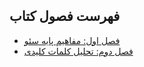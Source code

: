 ## فهرست فصول کتاب  
- [فصل اول: مفاهیم پایه سئو](chapter-01.md)  
- [فصل دوم: تحلیل کلمات کلیدی](chapter-02.md)
